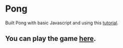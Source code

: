 # Pong
Built Pong with basic Javascript and using this [tutorial].


## You can play the game [here].


[here]: <http://tender-hair.surge.sh>

[tutorial]: <https://www.youtube.com/watch?v=ju09womACpQ>
